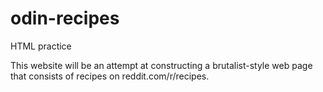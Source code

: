 # odin-recipes
HTML practice

This website will be an attempt at constructing a brutalist-style web page that consists of recipes on reddit.com/r/recipes.
